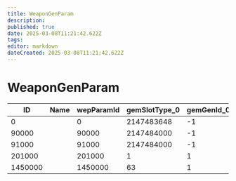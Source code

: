 ```yaml
---
title: WeaponGenParam
description: 
published: true
date: 2025-03-08T11:21:42.622Z
tags: 
editor: markdown
dateCreated: 2025-03-08T11:21:42.622Z
---
```


# WeaponGenParam
|ID     |Name|wepParamId|gemSlotType_0|gemGenId_0|gemSlotType_1|gemGenId_1|gemSlotType_2|gemGenId_2|gemSlotType_3|gemGenId_3|gemSlotType_4|gemGenId_4|
|-------|-|-------|----------|--|----------|--|----------|--|----------|--|----------|--|
|0      | |0      |2147483648|-1|2147483648|-1|2147483648|-1|2147483648|-1|2147483648|-1|
90000  | |90000  |2147484000|-1|2147484000|-1|2147484000|-1|2147484000|-1|2147484000|-1|
91000  | |91000  |2147484000|-1|2147484000|-1|2147484000|-1|2147484000|-1|2147484000|-1|
201000 | |201000 |1         |1 |2147484000|-1|2147484000|-1|2147484000|-1|2147484000|-1|
1450000| |1450000|63        |1 |2         |2 |2147484000|-1|2147484000|-1|2147484000|-1|
